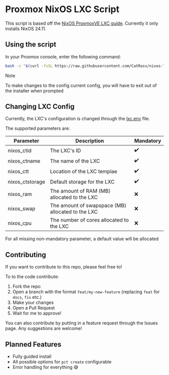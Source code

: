 # Proxmox NixOS LXC Script
This script is based off the [NixOS ProxmoxVE LXC guide](https://nixos.wiki/wiki/Proxmox_Linux_Container). Currently it only installs NixOS 24.11.

## Using the script
In your Proxmox console, enter the following command:
```bash
bash -c "$(curl -fsSL https://raw.githubusercontent.com/CatRass/nixos-lxc/refs/heads/main/install.sh)"
```
> [!NOTE]
>To make changes to the config current config, you will have to exit out of the installer when prompted

## Changing LXC Config
Currently, the LXC's configuration is changed through the [lxc.env](./src/lxc.env) file.

The supported parameters are:

|Parameter|Description|Mandatory|
|-|-|-|
nixos_ctid|The LXC's ID|✔️
nixos_ctname|The name of the LXC|✔️
nixos_ctt|Location of the LXC templae|✔️
nixos_ctstorage|Default storage for the LXC|✔️
nixos_ram|The amount of RAM (MB) allocated to the LXC|❌
nixos_swap|The amount of swapspace (MB) allocated to the LXC|❌
nixos_cpu|The number of cores allocated to the LXC|❌

For all missing non-mandatory parameter, a default value will be allocated

## Contributing
If you want to contribute to this repo, please feel free to! 

To to the code contribute:
1. Fork the repo
2. Open a branch with the format `feat/my-new-feature` (replacing `feat` for `docs`, `fix` etc.)
3. Make your changes
4. Open a Pull Request
5. Wait for me to approve!

You can also contribute by putting in a feature request through the Issues page. Any suggestions are welcome!

## Planned Features
- Fully guided install
- All possible options for `pct create` configurable
- Error handling for everything 😅